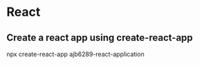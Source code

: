 # React

## Create a react app using create-react-app

npx create-react-app ajb6289-react-application
